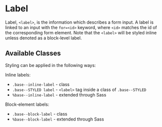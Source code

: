 # Label

Label, `<label>`, is the information which describes a form input. A label is linked to an input with the `for=<id>` keyword, where `<id>` matches the id of the corresponding form element. Note that the `<label>` will be styled inline unless denoted as a block-level label.

## Available Classes

Styling can be applied in the following ways:

Inline labels:

* `.base--inline-label` - class
* `.base--STYLED label` - `<label>` tag inside a class of `.base--STYLED`
* `%base--inline-label` - extended through Sass

Block-element labels:

* `.base--block-label` - class
* `%base--block-label` - extended through Sass
